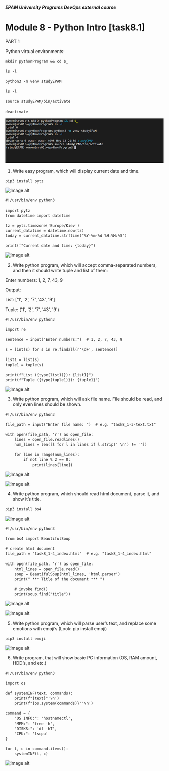 ##### EPAM University Programs DevOps external course
# Module 8 - Python Intro  [task8.1]

PART 1

Python virtual environments:

```
mkdir pythonProgram && cd $_

ls -l

python3 -m venv studyEPAM

ls -l

source studyEPAM/bin/activate

deactivate
```

![Image alt](img/module_8_task_8_1_part1_0.png)

1. Write easy program, which will display current date and time.

```pip3 install pytz```

![Image alt](img/module_8_task_8_1_part1_1-0.png)

```
#!/usr/bin/env python3

import pytz
from datetime import datetime

tz = pytz.timezone('Europe/Kiev')
current_datatime = datetime.now(tz)
today = current_datatime.strftime("%Y-%m-%d %H:%M:%S")

print(f"Current date and time: {today}")
```

![Image alt](img/module_8_task_8_1_part1_1.png)

2. Write python program, which will accept comma-separated numbers, and then it
should write tuple and list of them:

Enter numbers: 1, 2, 7, 43, 9

Output:

List: ['1', '2', '7', '43', '9']

Tuple: ('1', '2', '7', '43', '9')

```
#!/usr/bin/env python3

import re

sentence = input("Enter numbers:")  # 1, 2, 7, 43, 9

s = [int(s) for s in re.findall(r'\d+', sentence)]

list1 = list(s)
tuple1 = tuple(s)

print(f"List ({type(list1)}): {list1}")
print(f"Tuple ({type(tuple1)}): {tuple1}")
```

![Image alt](img/module_8_task_8_1_part1_2.png)

3. Write python program, which will ask file name. File should be read, and only even lines should be shown.

```
#!/usr/bin/env python3

file_path = input("Enter file name: ")  # e.g. "task8_1-3-text.txt"

with open(file_path, 'r') as open_file:
    lines = open_file.readlines()
    num_lines = len([l for l in lines if l.strip(' \n') != ''])

    for line in range(num_lines):
        if not line % 2 == 0:
            print(lines[line])
```

![Image alt](img/module_8_task_8_1_part1_3-0.png)

![Image alt](img/module_8_task_8_1_part1_3.png)

4. Write python program, which should read html document, parse it, and show it’s title.

```pip3 install bs4```

![Image alt](img/module_8_task_8_1_part1_4-0.png)

```
#!/usr/bin/env python3

from bs4 import BeautifulSoup

# create html document
file_path = "task8_1-4_index.html"  # e.g. "task8_1-4_index.html"

with open(file_path, 'r') as open_file:
    html_lines = open_file.read()
    soup = BeautifulSoup(html_lines, 'html.parser')
    print(" *** Title of the document *** ")
    
    # invoke find()
    print(soup.find("title"))
```

![Image alt](img/module_8_task_8_1_part1_4-1.png)

![Image alt](img/module_8_task_8_1_part1_4-2.png)

5. Write python program, which will parse user’s text, and replace some emotions with emoji’s (Look: pip install emoji)

```pip3 install emoji```

![Image alt](img/module_8_task_8_1_part1_5-0.png)

6. Write program, that will show basic PC information (OS, RAM amount, HDD’s, and etc.)

```
#!/usr/bin/env python3

import os

def systemINF(text, commands):
    print(f"{text}"'\n')
    print(f"{os.system(commands)}"'\n')

command = {
    "OS INFO:": 'hostnamectl',
    "MEM:": 'free -h',
    "DISKS:": 'df -hT',
    "CPU:": 'lscpu'
}

for t, c in command.items(): 
    systemINF(t, c)
```
![Image alt](img/module_8_task_8_1_part1_6.gif)